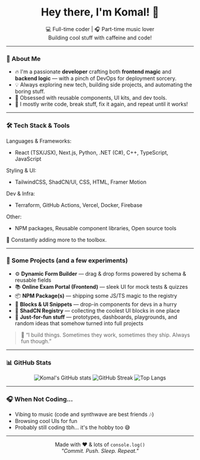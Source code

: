 <!-- README.md -->

<h1 align="center">Hey there, I'm Komal! 👋</h1>

<p align="center">
  💻 Full-time coder | 🎧 Part-time music lover <br/>
  Building cool stuff with caffeine and code!
</p>

---

### 🚀 About Me

- 🔥 I'm a passionate **developer** crafting both **frontend magic** and **backend logic** — with a pinch of DevOps for deployment sorcery.
- 💡 Always exploring new tech, building side projects, and automating the boring stuff.
- 🔁 Obsessed with reusable components, UI kits, and dev tools.
- 🎯 I mostly write code, break stuff, fix it again, and repeat until it works!

---

### 🛠️ Tech Stack & Tools

 Languages & Frameworks: 
- React (TSX/JSX), Next.js, Python, .NET (C#), C++, TypeScript, JavaScript

Styling & UI: 
- TailwindCSS, ShadCN/UI, CSS, HTML, Framer Motion

Dev & Infra:
- Terraform, GitHub Actions, Vercel, Docker, Firebase

Other:
- NPM packages, Reusable component libraries, Open source tools
 

🧩 Constantly adding more to the toolbox.

---

### 🧪 Some Projects (and a few experiments)

- ⚙️ **Dynamic Form Builder** — drag & drop forms powered by schema & reusable fields  
- 📚 **Online Exam Portal (Frontend)** — sleek UI for mock tests & quizzes  
- 📦 **NPM Package(s)** — shipping some JS/TS magic to the registry  
- 🧱 **Blocks & UI Snippets** — drop-in components for devs in a hurry  
- 🎨 **ShadCN Registry** — collecting the coolest UI blocks in one place  
- 🧪 **Just-for-fun stuff** — prototypes, dashboards, playgrounds, and random ideas that somehow turned into full projects  

> 💬 “I build things. Sometimes they work, sometimes they ship. Always fun though.”

---

### 📊 GitHub Stats

<p align="center">
  <img src="https://github-readme-stats.vercel.app/api?username=alleJKomal&show_icons=true&theme=radical" alt="Komal's GitHub stats" />
  <img src="https://streak-stats.demolab.com/?user=alleJKomal&theme=radical" alt="GitHub Streak" />
  <img src="https://github-readme-stats.vercel.app/api/top-langs/?username=alleJKomal&layout=compact&theme=radical" alt="Top Langs" />
</p>

---

### 🎧 When Not Coding...

- Vibing to music (code and synthwave are best friends 🎶)
- Browsing cool UIs for fun
- Probably still coding tbh... it's the hobby too 😅


---

<p align="center">
  Made with ❤️ & lots of <code>console.log()</code> <br/>
  <i>"Commit. Push. Sleep. Repeat."</i>
</p>
